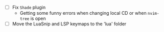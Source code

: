 - [ ] Fix `Shade` plugin
  - Getting some funny errors when changing local CD or when `nvim-tree` is open
- [ ] Move the LuaSnip and LSP keymaps to the 'lua' folder
